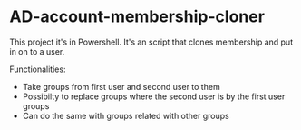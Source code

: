 # AD-account-membership-cloner
This project it's in Powershell. It's an script that clones membership and put in on to a user.

Functionalities:
- Take groups from first user and second user to them
- Possibilty to replace groups where the second user is by the first user groups
- Can do the same with groups related with other groups
